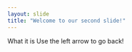 ```yaml
---
layout: slide
title: "Welcome to our second slide!"
---
```

What it is
Use the left arrow to go back!